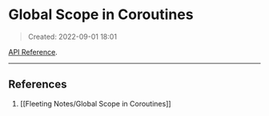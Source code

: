# Global Scope in Coroutines
> Created: 2022-09-01 18:01

[API Reference](https://kotlinlang.org/api/kotlinx.coroutines/kotlinx-coroutines-core/kotlinx.coroutines/-global-scope/).



----

## References
1. [[Fleeting Notes/Global Scope in Coroutines]]